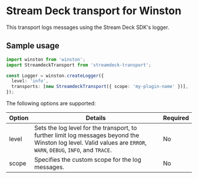 # Stream Deck transport for Winston

This transport logs messages using the Stream Deck SDK's logger.

## Sample usage

```typescript
import winston from 'winston';
import StreamdeckTransport from 'streamdeck-transport';

const Logger = winston.createLogger({
  level: 'info',
  transports: [new StreamdeckTransport({ scope: 'my-plugin-name' })],
});
```

The following options are supported:

| Option | Details                                                                                                                                                           | Required |
| ------ | ----------------------------------------------------------------------------------------------------------------------------------------------------------------- | -------- |
| level  | Sets the log level for the transport, to further limit log messages beyond the Winston log level. Valid values are `ERROR`, `WARN`, `DEBUG`, `INFO`, and `TRACE`. | No       |
| scope  | Specifies the custom scope for the log messages.                                                                                                                  | No       |
